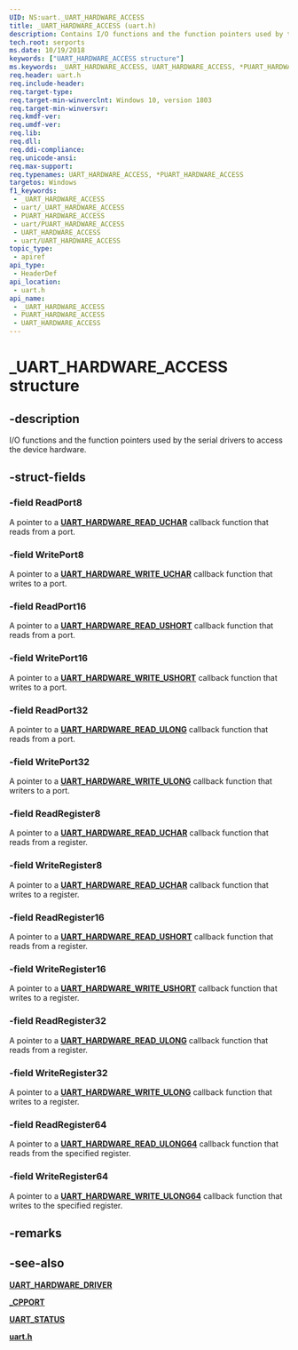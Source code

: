 ```yaml
---
UID: NS:uart._UART_HARDWARE_ACCESS
title: _UART_HARDWARE_ACCESS (uart.h)
description: Contains I/O functions and the function pointers used by the serial drivers to access the device hardware.
tech.root: serports
ms.date: 10/19/2018
keywords: ["UART_HARDWARE_ACCESS structure"]
ms.keywords: _UART_HARDWARE_ACCESS, UART_HARDWARE_ACCESS, *PUART_HARDWARE_ACCESS,
req.header: uart.h
req.include-header: 
req.target-type: 
req.target-min-winverclnt: Windows 10, version 1803
req.target-min-winversvr: 
req.kmdf-ver: 
req.umdf-ver: 
req.lib: 
req.dll: 
req.ddi-compliance: 
req.unicode-ansi: 
req.max-support: 
req.typenames: UART_HARDWARE_ACCESS, *PUART_HARDWARE_ACCESS
targetos: Windows
f1_keywords:
 - _UART_HARDWARE_ACCESS
 - uart/_UART_HARDWARE_ACCESS
 - PUART_HARDWARE_ACCESS
 - uart/PUART_HARDWARE_ACCESS
 - UART_HARDWARE_ACCESS
 - uart/UART_HARDWARE_ACCESS
topic_type:
 - apiref
api_type:
 - HeaderDef
api_location:
 - uart.h
api_name:
 - _UART_HARDWARE_ACCESS
 - PUART_HARDWARE_ACCESS
 - UART_HARDWARE_ACCESS
---
```


# _UART_HARDWARE_ACCESS structure


## -description

I/O functions and the function pointers used by the serial drivers to access the device hardware.

## -struct-fields

### -field ReadPort8

A pointer to a [**UART_HARDWARE_READ_UCHAR**](nc-uart-uart_hardware_read_uchar.md) callback function that reads from a port.

### -field WritePort8

A pointer to a [**UART_HARDWARE_WRITE_UCHAR**](nc-uart-uart_hardware_write_uchar.md) callback function that writes to a port.

### -field ReadPort16

A pointer to a [**UART_HARDWARE_READ_USHORT**](nc-uart-uart_hardware_read_ushort.md) callback function that reads from a port.

### -field WritePort16

A pointer to a [**UART_HARDWARE_WRITE_USHORT**](nc-uart-uart_hardware_write_ushort.md) callback function that writes to a port.

### -field ReadPort32

A pointer to a [**UART_HARDWARE_READ_ULONG**](nc-uart-uart_hardware_read_ulong.md) callback function that reads from a port.

### -field WritePort32

A pointer to a [**UART_HARDWARE_WRITE_ULONG**](nc-uart-uart_hardware_write_ulong.md) callback function that writers to a port.

### -field ReadRegister8

A pointer to a [**UART_HARDWARE_READ_UCHAR**](nc-uart-uart_hardware_read_uchar.md) callback function that reads from a register.

### -field WriteRegister8

A pointer to a [**UART_HARDWARE_READ_UCHAR**](nc-uart-uart_hardware_read_uchar.md) callback function that writes to a register.

### -field ReadRegister16

A pointer to a [**UART_HARDWARE_READ_USHORT**](nc-uart-uart_hardware_read_ushort.md) callback function that reads from a register.

### -field WriteRegister16

A pointer to a [**UART_HARDWARE_WRITE_USHORT**](nc-uart-uart_hardware_write_ushort.md) callback function that writes to a register.

### -field ReadRegister32

A pointer to a [**UART_HARDWARE_READ_ULONG**](nc-uart-uart_hardware_read_ulong.md) callback function that reads from a register.

### -field WriteRegister32

A pointer to a [**UART_HARDWARE_WRITE_ULONG**](nc-uart-uart_hardware_write_ulong.md) callback function that writes to a register.

### -field ReadRegister64

A pointer to a [**UART_HARDWARE_READ_ULONG64**](nc-uart-uart_hardware_read_ulong64.md) callback function that reads from the specified register.

### -field WriteRegister64

A pointer to a [**UART_HARDWARE_WRITE_ULONG64**](nc-uart-uart_hardware_write_ulong64.md) callback function that writes to the specified register.

## -remarks

## -see-also

[**UART_HARDWARE_DRIVER**](ns-uart-_uart_hardware_driver.md)

[**_CPPORT**](ns-uart-_cpport.md)

[**UART_STATUS**](ne-uart-uart_status.md)

[**uart.h**](index.md)